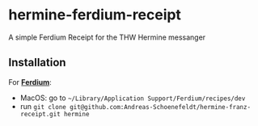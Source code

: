 # hermine-ferdium-receipt
A simple Ferdium Receipt for the THW Hermine messanger

## Installation

For **[Ferdium](https://ferdium.org/)**:

* MacOS: go to `~/Library/Application Support/Ferdium/recipes/dev`
* run `git clone git@github.com:Andreas-Schoenefeldt/hermine-franz-receipt.git hermine`

